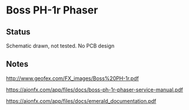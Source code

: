 # Boss PH-1r Phaser

## Status
Schematic drawn, not tested.
No PCB design

## Notes
http://www.geofex.com/FX_images/Boss%20PH-1r.pdf

https://aionfx.com/app/files/docs/boss-ph-1r-phaser-service-manual.pdf

https://aionfx.com/app/files/docs/emerald_documentation.pdf
